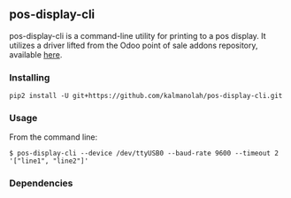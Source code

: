 ## pos-display-cli

pos-display-cli is a command-line utility for printing to a pos display.
It utilizes a driver lifted from the Odoo point of sale addons repository,
available [here](https://github.com/OCA/pos/blob/8.0/hw_customer_display/controllers/main.py).

### Installing

```
pip2 install -U git+https://github.com/kalmanolah/pos-display-cli.git
```

### Usage

From the command line:

```
$ pos-display-cli --device /dev/ttyUSB0 --baud-rate 9600 --timeout 2 '["line1", "line2"]'
```

### Dependencies
